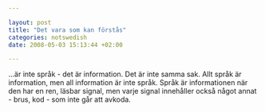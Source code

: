 ```yaml
--- 

layout: post
title: "Det vara som kan förstås" 
categories: notswedish
date: 2008-05-03 15:13:44 +02:00 

---
```


...är inte språk - det är information. Det är inte samma sak. Allt språk är information, men all information är inte språk. Språk är informationen när den har en ren, läsbar signal, men varje signal innehåller också något annat - brus, kod - som inte går att avkoda. [](about:blank) 
